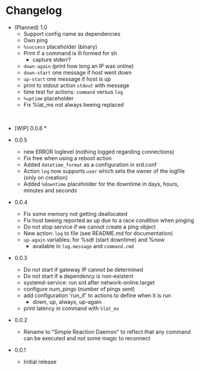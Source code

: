 
# Changelog


* (Planned) 1.0
    * Support config name as dependencies
    * Own ping
    * `%success` placeholder (binary)
    * Print if a command is ill formed for sh
        * capture stderr?
    * `down-again` (print how long an IP was online)
    * `down-start` one message if host went down
    * `up-start` one message if host is up
    * print to stdout action `stdout` with message
    * time test for actions: `command` versus `log`
    * `%uptime` placeholder
    * Fix %lat_ms not always beeing replaced

<br />

* [WIP] 0.0.6
    *

* 0.0.5
    * new ERROR loglevel (nothing logged regarding connections)
    * Fix free when using a reboot action
    * Added `datetime_format` as a configuration in srd.conf
    * Action `log` now supports `user` which sets the owner of the logfile (only on creation)
    * Added `%downtime` placeholder for the downtime in days, hours, minutes and seconds

* 0.0.4
    * Fix some memory not getting deallocated
    * Fix host beeing reported as up due to a race condition when pinging
    * Do not stop service if we cannot create a ping object
    * New action: `log` to file (see README.md for documentation)
    * `up-again` variables: for %sdt (start downtime) and %now
        * available in `log.message` and `command.cmd`

* 0.0.3
    * Do not start if gateway IP cannot be determined
    * Do not start if a dependency is non-existent
    * systemd-service: run srd after network-online.target
    * configure num_pings (number of pings sent)
    * add configuration 'run_if' to actions to define when it is run
        * down, up, always, up-again
    * print latency in command with `%lat_ms`

* 0.0.2
    * Rename to "Simple Reaction Daemon" to reflect that any command can be executed and not some magic to reconnect

* 0.0.1
    * Initial release
